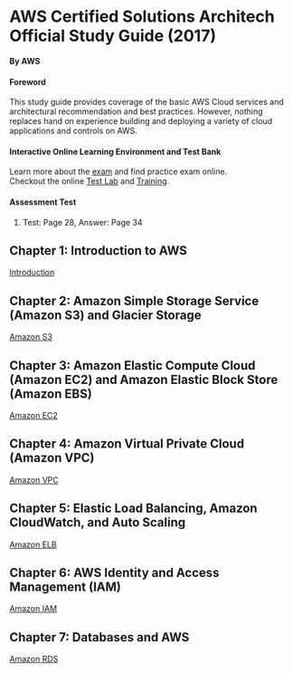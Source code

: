 # AWS Certified Solutions Architech Official Study Guide  (2017)
__By AWS__   
#### Foreword  
This study guide provides coverage of the basic AWS Cloud services and architectural recommendation and best practices. However, nothing replaces hand on experience building and deploying a variety of cloud applications and controls on AWS.   

#### Interactive Online Learning Environment and Test Bank
Learn more about the [exam](https://aws.amazon.com/certification/certified-solutions-architect-associate/) and find practice exam online.   
Checkout the online [Test Lab](https://aws.amazon.com/training/self-paced-labs/) and [Training](https://aws.amazon.com/training/online-learning/).  

#### Assessment Test  
1. Test: Page 28, Answer: Page 34

## Chapter 1: Introduction to AWS  
[Introduction](https://github.com/Tochukz/Amazon-Web-Services/tree/master/AWS-Certified-Solutions-Architech-2017/chp1)

## Chapter 2: Amazon Simple Storage Service (Amazon S3) and Glacier Storage    
[Amazon S3](https://github.com/Tochukz/Amazon-Web-Services/tree/master/AWS-Certified-Solutions-Architech-2017/chp2)

## Chapter 3: Amazon Elastic Compute Cloud (Amazon EC2) and Amazon Elastic Block Store (Amazon EBS)  
[Amazon EC2](https://github.com/Tochukz/Amazon-Web-Services/tree/master/AWS-Certified-Solutions-Architech-2017/chp3)

## Chapter 4: Amazon Virtual Private Cloud (Amazon VPC)  
[Amazon VPC](https://github.com/Tochukz/Amazon-Web-Services/tree/master/AWS-Certified-Solutions-Architech-2017/chp4)

## Chapter 5: Elastic Load Balancing, Amazon CloudWatch, and Auto Scaling  
[Amazon ELB](https://github.com/Tochukz/Amazon-Web-Services/tree/master/AWS-Certified-Solutions-Architech-2017/chp5)

## Chapter 6: AWS Identity and Access Management (IAM)
[Amazon IAM](https://github.com/Tochukz/Amazon-Web-Services/tree/master/AWS-Certified-Solutions-Architech-2017/chp6)

## Chapter 7: Databases and AWS  
[Amazon RDS](https://github.com/Tochukz/Amazon-Web-Services/tree/master/AWS-Certified-Solutions-Architech-2017/chp7)
